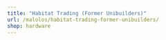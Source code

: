 ```yaml
---
title: "Habitat Trading (Former Unibuilders)"
url: /malolos/habitat-trading-former-unibuilders/
shop: hardware
---
```

